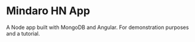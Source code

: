 # Mindaro HN App

A Node app built with MongoDB and Angular. For demonstration purposes and a tutorial.

